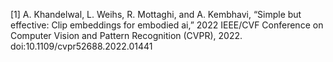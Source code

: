 [1] A. Khandelwal, L. Weihs, R. Mottaghi, and A. Kembhavi, “Simple but effective: Clip embeddings for embodied ai,” 2022 IEEE/CVF Conference on Computer Vision and Pattern Recognition (CVPR), 2022. doi:10.1109/cvpr52688.2022.01441 